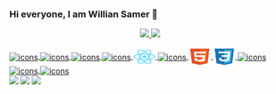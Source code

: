 ### Hi everyone, I am Willian Samer 👋

<div align="center">
  <a href="https://github.com/williansamer">
  <img height="180em" src="https://github-readme-stats.vercel.app/api?username=williansamer&show_icons=true&theme=dracula&include_all_commits=true&count_private=true"/>
  <img height="180em" src="https://github-readme-stats.vercel.app/api/top-langs/?username=williansamer&layout=compact&langs_count=7&theme=dracula"/>
</div>
  <div style="display: inline_block"><br>
  <img align="center" alt="icons" height="30" width="40" src="https://cdn.jsdelivr.net/gh/devicons/devicon/icons/nodejs/nodejs-original.svg">
  <img align="center" alt="icons" height="30" width="40" src="https://cdn.jsdelivr.net/gh/devicons/devicon/icons/express/express-original.svg">
  <img align="center" alt="icons" height="30" width="40" src="https://cdn.jsdelivr.net/gh/devicons/devicon/icons/socketio/socketio-original.svg">
  <img align="center" alt="icons" height="30" width="40" src="https://cdn.jsdelivr.net/gh/devicons/devicon/icons/mongodb/mongodb-original.svg">
  <img align="center" alt="icons" height="30" width="40" src="https://raw.githubusercontent.com/devicons/devicon/master/icons/react/react-original.svg">
  <img align="center" alt="icons" height="30" width="40" src="https://upload.wikimedia.org/wikipedia/commons/thumb/3/3b/Javascript_Logo.png/640px-Javascript_Logo.png">
  <img align="center" alt="icons" height="30" width="40" src="https://raw.githubusercontent.com/devicons/devicon/master/icons/html5/html5-original.svg">
  <img align="center" alt="icons" height="30" width="40" src="https://raw.githubusercontent.com/devicons/devicon/master/icons/css3/css3-original.svg">
  <img align="center" alt="icons" height="30" width="40" src="https://cdn.jsdelivr.net/gh/devicons/devicon/icons/bootstrap/bootstrap-original.svg">
  <img align="center" alt="icons" height="30" width="40" src="https://upload.wikimedia.org/wikipedia/commons/1/17/GraphQL_Logo.svg">
  <img align="center" alt="icons" height="30" width="40" src="https://cdn.worldvectorlogo.com/logos/typescript.svg">
</div>
  
 
<div>
  <a href = "mailto:willian.samer@gmail.com"><img src="https://img.shields.io/badge/-Gmail-%23333?style=for-the-badge&logo=gmail&logoColor=white" target="_blank"></a>
  <a href="https://www.linkedin.com/in/willian-samer-oliveira-796ab3221/" target="_blank"><img src="https://img.shields.io/badge/-LinkedIn-%230077B5?style=for-the-badge&logo=linkedin&logoColor=white" target="_blank"></a> 
  <a href="https://willweb-v2.herokuapp.com/" target="_blank"><img src="https://img.shields.io/badge/Heroku-430098?style=for-the-badge&logo=heroku&logoColor=white" target="_blank"></a> 
</div>
